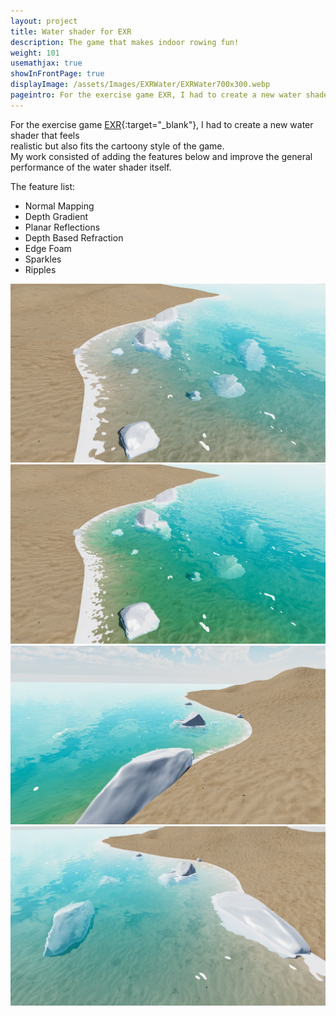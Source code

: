 ```yaml
---
layout: project
title: Water shader for EXR
description: The game that makes indoor rowing fun!
weight: 101
usemathjax: true
showInFrontPage: true
displayImage: /assets/Images/EXRWater/EXRWater700x300.webp
pageintro: For the exercise game EXR, I had to create a new water shader that feels realistic but also fits the cartoony style of the game. My work consisted of adding several features and improve the general performance of the water shader itself. 
---
```



For the exercise game [EXR](https://exrgame.com/){:target="_blank"}, I had to create a new water shader that feels  
realistic but also fits the cartoony style of the game.  
My work consisted of adding the features below and improve the general   
 performance of the water shader itself.

The feature list:

- Normal Mapping
- Depth Gradient
- Planar Reflections
- Depth Based Refraction
- Edge Foam
- Sparkles
- Ripples

<div class="row">
        <div class="col-lg-6">
            <img class="img-fluid rounded mb-4" src="/assets/Images/EXRWater/EXRWater1900x1080.webp" alt="">
        </div>
        <div class="col-lg-6">
            <img class="img-fluid rounded mb-4" src="/assets/Images/EXRWater/EXRWater1900x1080_2.webp" alt="">
        </div>
        <div class="col-lg-6">
            <img class="img-fluid rounded mb-4" src="/assets/Images/EXRWater/EXRWater1900x1080_3.webp" alt="">
        </div>
        <div class="col-lg-6">
            <img class="img-fluid rounded mb-4" src="/assets/Images/EXRWater/EXRWater1900x1080_4.webp" alt="">
        </div>
    </div>